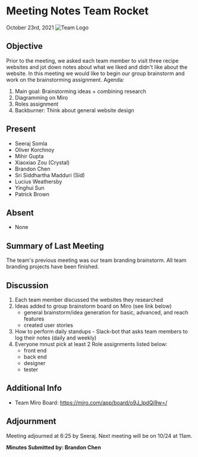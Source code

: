 # Meeting Notes Team Rocket
October 23rd, 2021 ![Team Logo](../images/logo.jpg)
## Objective
Prior to the meeting, we asked each team member to visit three recipe websites and jot down notes about what we liked and didn't like about the website. In this meeting we would like to begin our group brainstorm and work on the brainstorming assignment.
Agenda:
1. Main goal: Brainstorming ideas + combining research
2. Diagramming on Miro
3. Roles assignment
4. Backburner: Think about general website design
## Present
- Seeraj Somla
- Oliver Korchnoy
- Mihir Gupta
- Xiaoxiao Zou (Crystal)
- Brandon Chen
- Sri Siddhartha Madduri (Sid)
- Lucius Weathersby
- Yinghui Sun
- Patrick Brown
## Absent
- None
## Summary of Last Meeting
The team's previous meeting was our team branding brainstorm. All team branding projects have been finished.
## Discussion
1. Each team member discussed the websites they researched 
2. Ideas added to group brainstorm board on Miro (see link below)
   - general brainstorm/idea generation for basic, advanced, and reach features
   - created user stories
3. How to perform daily standups - Slack-bot that asks team members to log their notes (daily and weekly)
4. Everyone mnust pick at least 2 Role assignments listed below:
   - front end
   - back end
   - designer
   - tester 
## Additional Info
   - Team Miro Board: https://miro.com/app/board/o9J_lpdQi9w=/
## Adjournment
Meeting adjourned at 6:25 by Seeraj. Next meeting will be on 10/24 at 11am.

**Minutes Submitted by: Brandon Chen** 
